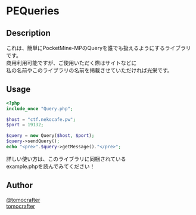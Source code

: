 PEQueries
====

## Description
これは、簡単にPocketMine-MPのQueryを誰でも扱えるようにするライブラリです。  
商用利用可能ですが、ご使用いただく際はサイトなどに  
私の名前やこのライブラリの名前を掲載させていただければ光栄です。

## Usage
```php
<?php
include_once "Query.php";

$host = "ctf.nekocafe.pw";
$port = 19132;

$query = new Query($host, $port);
$query->sendQuery();
echo "<pre>".$query->getMessage()."</pre>";
```
詳しい使い方は、このライブラリに同梱されている  
example.phpを読んでみてください！

## Author
[@tomocrafter](https://twitter.com/tomocrafter)  
[tomocrafter](https://github.com/tomocrafter)
